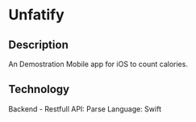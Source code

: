 # Unfatify

## Description

An Demostration Mobile app for iOS to count calories.

## Technology

Backend - Restfull API: Parse
Language: Swift
